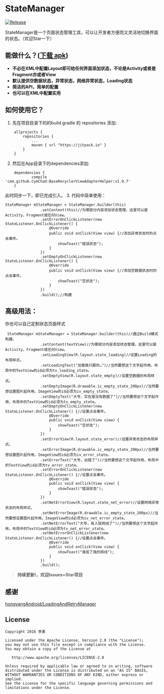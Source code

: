 # StateManager

[![Release](https://jitpack.io/v/leguang/StateManager.svg)](https://jitpack.io/#leguang/StateManager)

StateManager是一个页面状态管理工具，可以让开发者方便而又灵活地切换界面的状态。（欢迎Star一下）
## 能做什么？([下载 apk]( ))
- **不必在XML中配置Layout即可给任何界面添加状态，不论是Activity或者是Fragment亦或者View**
- **默认提供空数据状态，异常状态，网络异常状态，Loading状态**
- **简洁的API，简单的配置**
- **也可以在XML中配置实用**

## 如何使用它？

1. 先在项目目录下的的build.gradle 的 repositories 添加:
```
	allprojects {
		repositories {
			...
			maven { url "https://jitpack.io" }
		}
	}
```

2. 然后在App目录下的dependencies添加:
```
	dependencies {
	        compile 'com.github.CymChad:BaseRecyclerViewAdapterHelper:v1.9.7'
	}
```
此时同步一下，即已完成引入。
3. 代码中简单使用：
```
StateManager mStateManager = StateManager.builder(this)
                .setContent(this)//为哪部分内容添加状态管理。这里可以是Activity，Fragment或任何View。
                .setErrorOnClickListener(new StateListener.OnClickListener() {
                    @Override
                    public void onClick(View view) {//添加异常状态时的点击事件。
                        showToast("错误状态");
                    }
                })
                .setEmptyOnClickListener(new StateListener.OnClickListener() {
                    @Override
                    public void onClick(View view) {//添加空数据状态时的点击事件。
                        showToast("空状态");
                    }
                })
                .build();//构建

```

## 高级用法：
你也可以自己定制状态页面样式
```
 StateManager mStateManager = StateManager.builder(this)//通过Build模式构建。
                .setContent(textView)//为哪部分内容添加状态管理。这里可以是Activity，Fragment或任何View。
                .setLoadingView(R.layout.state_loading)//设置Loading的布局样式。
                .setLoadingText("加载我只服你…")//当然要想这个文字起作用，布局中的TextView的id必须为tv_loading_state。
                .setEmptyView(R.layout.state_empty)//设置空数据的布局样式。
                .setEmptyImage(R.drawable.ic_empty_state_200px)//当然要想设置图片起作用，ImageView的id必须为iv_empty_state。
                .setEmptyText("大爷，实在是没有数据了")//当然要想这个文字起作用，布局中的TextView的id必须为tv_empty_state。
                .setEmptyOnClickListener(new StateListener.OnClickListener() {//设置点击事件。
                    @Override
                    public void onClick(View view) {
                        showToast("空状态");
                    }
                })
                .setErrorView(R.layout.state_error)//设置异常状态的布局样式。
                .setErrorImage(R.drawable.ic_empty_state_200px)//当然要想设置图片起作用，ImageView的id必须为iv_error_state。
                .setErrorText("大爷，出错了")//当然要想这个文字起作用，布局中的TextView的id必须为tv_error_state。
                .setErrorOnClickListener(new StateListener.OnClickListener() {//设置点击事件。
                    @Override
                    public void onClick(View view) {
                        showToast("错误状态");
                    }
                })
                .setNetErrorView(R.layout.state_net_error)//设置网络异常状态的布局样式。
                .setNetErrorImage(R.drawable.ic_empty_state_200px)//当然要想设置图片起作用，ImageView的id必须为iv_net_error_state。
                .setNetErrorText("大爷，有人拔网线了")//当然要想这个文字起作用，布局中的TextView的id必须为tv_net_error_state。
                .setNetErrorOnClickListener(new StateListener.OnClickListener() {//设置点击事件。
                    @Override
                    public void onClick(View view) {
                        showToast("谁拔了我的网线");
                    }
                })
                .build();
```

>**持续更新!，欢迎Issues+Star项目**

## 感谢
[hongyangAndroid/LoadingAndRetryManager](https://github.com/hongyangAndroid/LoadingAndRetryManager)


## License

```
Copyright 2016 李勇

Licensed under the Apache License, Version 2.0 (the "License");
you may not use this file except in compliance with the License.
You may obtain a copy of the License at

   http://www.apache.org/licenses/LICENSE-2.0

Unless required by applicable law or agreed to in writing, software
distributed under the License is distributed on an "AS IS" BASIS,
WITHOUT WARRANTIES OR CONDITIONS OF ANY KIND, either express or implied.
See the License for the specific language governing permissions and
limitations under the License.

```